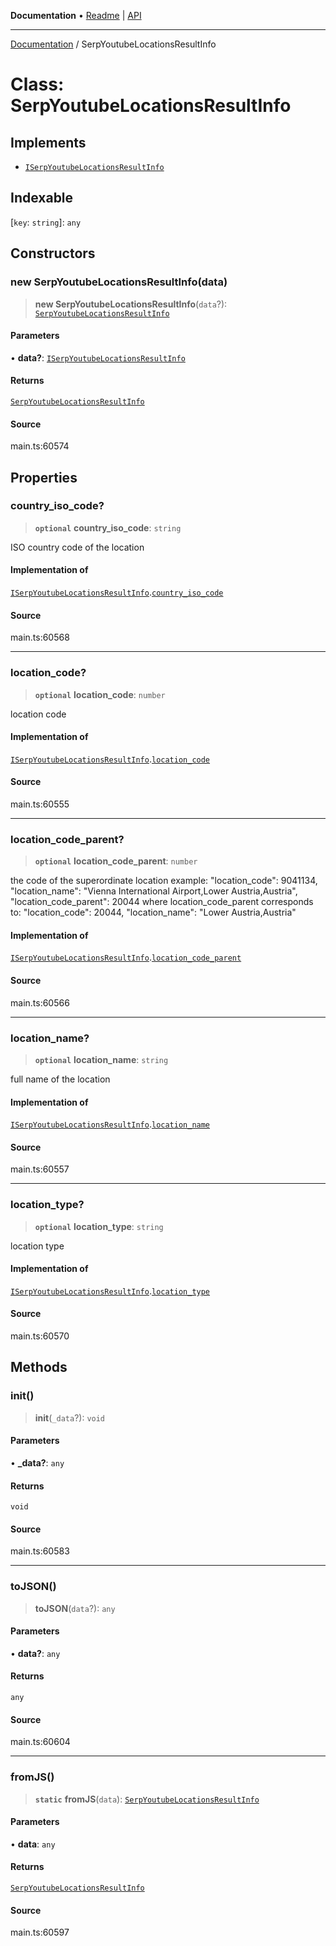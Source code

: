 **Documentation** • [Readme](../README.md) \| [API](../globals.md)

***

[Documentation](../README.md) / SerpYoutubeLocationsResultInfo

# Class: SerpYoutubeLocationsResultInfo

## Implements

- [`ISerpYoutubeLocationsResultInfo`](../interfaces/ISerpYoutubeLocationsResultInfo.md)

## Indexable

 \[`key`: `string`\]: `any`

## Constructors

### new SerpYoutubeLocationsResultInfo(data)

> **new SerpYoutubeLocationsResultInfo**(`data`?): [`SerpYoutubeLocationsResultInfo`](SerpYoutubeLocationsResultInfo.md)

#### Parameters

• **data?**: [`ISerpYoutubeLocationsResultInfo`](../interfaces/ISerpYoutubeLocationsResultInfo.md)

#### Returns

[`SerpYoutubeLocationsResultInfo`](SerpYoutubeLocationsResultInfo.md)

#### Source

main.ts:60574

## Properties

### country\_iso\_code?

> **`optional`** **country\_iso\_code**: `string`

ISO country code of the location

#### Implementation of

[`ISerpYoutubeLocationsResultInfo`](../interfaces/ISerpYoutubeLocationsResultInfo.md).[`country_iso_code`](../interfaces/ISerpYoutubeLocationsResultInfo.md#country_iso_code)

#### Source

main.ts:60568

***

### location\_code?

> **`optional`** **location\_code**: `number`

location code

#### Implementation of

[`ISerpYoutubeLocationsResultInfo`](../interfaces/ISerpYoutubeLocationsResultInfo.md).[`location_code`](../interfaces/ISerpYoutubeLocationsResultInfo.md#location_code)

#### Source

main.ts:60555

***

### location\_code\_parent?

> **`optional`** **location\_code\_parent**: `number`

the code of the superordinate location
example:
"location_code": 9041134,
"location_name": "Vienna International Airport,Lower Austria,Austria",
"location_code_parent": 20044
where location_code_parent corresponds to:
"location_code": 20044,
"location_name": "Lower Austria,Austria"

#### Implementation of

[`ISerpYoutubeLocationsResultInfo`](../interfaces/ISerpYoutubeLocationsResultInfo.md).[`location_code_parent`](../interfaces/ISerpYoutubeLocationsResultInfo.md#location_code_parent)

#### Source

main.ts:60566

***

### location\_name?

> **`optional`** **location\_name**: `string`

full name of the location

#### Implementation of

[`ISerpYoutubeLocationsResultInfo`](../interfaces/ISerpYoutubeLocationsResultInfo.md).[`location_name`](../interfaces/ISerpYoutubeLocationsResultInfo.md#location_name)

#### Source

main.ts:60557

***

### location\_type?

> **`optional`** **location\_type**: `string`

location type

#### Implementation of

[`ISerpYoutubeLocationsResultInfo`](../interfaces/ISerpYoutubeLocationsResultInfo.md).[`location_type`](../interfaces/ISerpYoutubeLocationsResultInfo.md#location_type)

#### Source

main.ts:60570

## Methods

### init()

> **init**(`_data`?): `void`

#### Parameters

• **\_data?**: `any`

#### Returns

`void`

#### Source

main.ts:60583

***

### toJSON()

> **toJSON**(`data`?): `any`

#### Parameters

• **data?**: `any`

#### Returns

`any`

#### Source

main.ts:60604

***

### fromJS()

> **`static`** **fromJS**(`data`): [`SerpYoutubeLocationsResultInfo`](SerpYoutubeLocationsResultInfo.md)

#### Parameters

• **data**: `any`

#### Returns

[`SerpYoutubeLocationsResultInfo`](SerpYoutubeLocationsResultInfo.md)

#### Source

main.ts:60597
